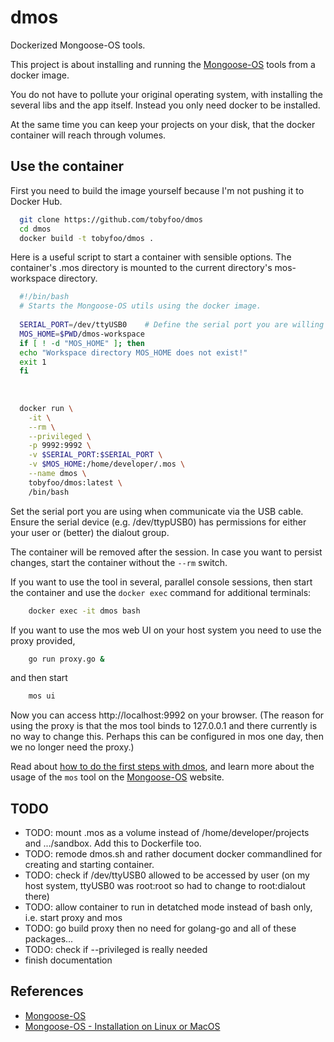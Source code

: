 # dmos

Dockerized Mongoose-OS tools.

This project is about installing and running the [Mongoose-OS](https://mongoose-os.com/) tools from a docker image.

You do not have to pollute your original operating system, with installing the several libs and the app itself.
Instead you only need docker to be installed.

At the same time you can keep your projects on your disk, that the docker container will reach through volumes.


## Use the container

First you need to build the image yourself because I'm not pushing it to Docker Hub.
```bash
  git clone https://github.com/tobyfoo/dmos
  cd dmos
  docker build -t tobyfoo/dmos .
```  

Here is a useful script to start a container with sensible options. The container's .mos directory is mounted to the 
current directory's mos-workspace directory.

```bash
  #!/bin/bash
  # Starts the Mongoose-OS utils using the docker image.
  
  SERIAL_PORT=/dev/ttyUSB0    # Define the serial port you are willing to use
  MOS_HOME=$PWD/dmos-workspace
  if [ ! -d "MOS_HOME" ]; then
  echo "Workspace directory MOS_HOME does not exist!"
  exit 1
  fi
  
  
  
  docker run \
    -it \
    --rm \
    --privileged \
    -p 9992:9992 \
    -v $SERIAL_PORT:$SERIAL_PORT \
    -v $MOS_HOME:/home/developer/.mos \
    --name dmos \
    tobyfoo/dmos:latest \
    /bin/bash
```

Set the serial port you are using when communicate via the USB cable. Ensure the serial device (e.g. /dev/ttypUSB0) has 
permissions for either your user or (better) the dialout group.

The container will be removed after the session.
In case you want to persist changes, start the container without the `--rm` switch.

If you want to use the tool in several, parallel console sessions, 
then start the container and use the `docker exec` command for additional terminals:

```bash
    docker exec -it dmos bash
```

If you want to use the mos web UI on your host system you need to use the proxy provided, 
```bash
    go run proxy.go &
```
and then start 
```bash
    mos ui
```
Now you can access http://localhost:9992 on your browser. (The reason for using the proxy is that the mos tool binds to 
127.0.0.1 and there currently is no way to change this. Perhaps this can be configured in mos one day, then we no longer
 need the proxy.)



Read about [how to do the first steps with dmos](mos.md),
and learn more about the usage of the `mos` tool on the [Mongoose-OS](https://mongoose-os.com/) website.

## TODO

- TODO: mount .mos as a volume instead of /home/developer/projects and .../sandbox. Add this to Dockerfile too.
- TODO: remode dmos.sh and rather document docker commandlined for creating and starting container.
- TODO: check if /dev/ttyUSB0 allowed to be accessed by user (on my host system, ttyUSB0 was root:root so had to change to root:dialout there)
- TODO: allow container to run in detatched mode instead of bash only, i.e. start proxy and mos
- TODO: go build proxy then no need for golang-go and all of these packages...
- TODO: check if --privileged is really needed
- finish documentation

## References

- [Mongoose-OS](https://mongoose-os.com/)
- [Mongoose-OS - Installation on Linux or MacOS](https://mongoose-os.com/software.html)
